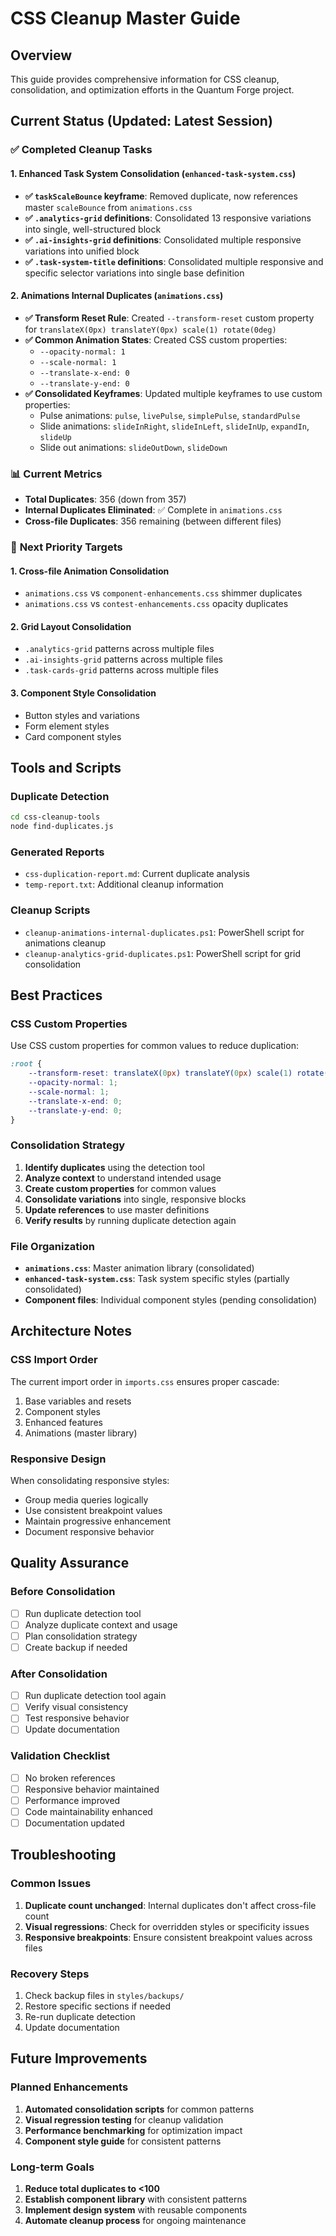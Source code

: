 # CSS Cleanup Master Guide

## Overview
This guide provides comprehensive information for CSS cleanup, consolidation, and optimization efforts in the Quantum Forge project.

## Current Status (Updated: Latest Session)

### ✅ **Completed Cleanup Tasks**

#### 1. **Enhanced Task System Consolidation** (`enhanced-task-system.css`)
- **✅ `taskScaleBounce` keyframe**: Removed duplicate, now references master `scaleBounce` from `animations.css`
- **✅ `.analytics-grid` definitions**: Consolidated 13 responsive variations into single, well-structured block
- **✅ `.ai-insights-grid` definitions**: Consolidated multiple responsive variations into unified block
- **✅ `.task-system-title` definitions**: Consolidated multiple responsive and specific selector variations into single base definition

#### 2. **Animations Internal Duplicates** (`animations.css`)
- **✅ Transform Reset Rule**: Created `--transform-reset` custom property for `translateX(0px) translateY(0px) scale(1) rotate(0deg)`
- **✅ Common Animation States**: Created CSS custom properties:
  - `--opacity-normal: 1`
  - `--scale-normal: 1`
  - `--translate-x-end: 0`
  - `--translate-y-end: 0`
- **✅ Consolidated Keyframes**: Updated multiple keyframes to use custom properties:
  - Pulse animations: `pulse`, `livePulse`, `simplePulse`, `standardPulse`
  - Slide animations: `slideInRight`, `slideInLeft`, `slideInUp`, `expandIn`, `slideUp`
  - Slide out animations: `slideOutDown`, `slideDown`

### 📊 **Current Metrics**
- **Total Duplicates**: 356 (down from 357)
- **Internal Duplicates Eliminated**: ✅ Complete in `animations.css`
- **Cross-file Duplicates**: 356 remaining (between different files)

### 🎯 **Next Priority Targets**

#### 1. **Cross-file Animation Consolidation**
- `animations.css` vs `component-enhancements.css` shimmer duplicates
- `animations.css` vs `contest-enhancements.css` opacity duplicates

#### 2. **Grid Layout Consolidation**
- `.analytics-grid` patterns across multiple files
- `.ai-insights-grid` patterns across multiple files
- `.task-cards-grid` patterns across multiple files

#### 3. **Component Style Consolidation**
- Button styles and variations
- Form element styles
- Card component styles

## Tools and Scripts

### Duplicate Detection
```bash
cd css-cleanup-tools
node find-duplicates.js
```

### Generated Reports
- `css-duplication-report.md`: Current duplicate analysis
- `temp-report.txt`: Additional cleanup information

### Cleanup Scripts
- `cleanup-animations-internal-duplicates.ps1`: PowerShell script for animations cleanup
- `cleanup-analytics-grid-duplicates.ps1`: PowerShell script for grid consolidation

## Best Practices

### CSS Custom Properties
Use CSS custom properties for common values to reduce duplication:
```css
:root {
    --transform-reset: translateX(0px) translateY(0px) scale(1) rotate(0deg);
    --opacity-normal: 1;
    --scale-normal: 1;
    --translate-x-end: 0;
    --translate-y-end: 0;
}
```

### Consolidation Strategy
1. **Identify duplicates** using the detection tool
2. **Analyze context** to understand intended usage
3. **Create custom properties** for common values
4. **Consolidate variations** into single, responsive blocks
5. **Update references** to use master definitions
6. **Verify results** by running duplicate detection again

### File Organization
- **`animations.css`**: Master animation library (consolidated)
- **`enhanced-task-system.css`**: Task system specific styles (partially consolidated)
- **Component files**: Individual component styles (pending consolidation)

## Architecture Notes

### CSS Import Order
The current import order in `imports.css` ensures proper cascade:
1. Base variables and resets
2. Component styles
3. Enhanced features
4. Animations (master library)

### Responsive Design
When consolidating responsive styles:
- Group media queries logically
- Use consistent breakpoint values
- Maintain progressive enhancement
- Document responsive behavior

## Quality Assurance

### Before Consolidation
- [ ] Run duplicate detection tool
- [ ] Analyze duplicate context and usage
- [ ] Plan consolidation strategy
- [ ] Create backup if needed

### After Consolidation
- [ ] Run duplicate detection tool again
- [ ] Verify visual consistency
- [ ] Test responsive behavior
- [ ] Update documentation

### Validation Checklist
- [ ] No broken references
- [ ] Responsive behavior maintained
- [ ] Performance improved
- [ ] Code maintainability enhanced
- [ ] Documentation updated

## Troubleshooting

### Common Issues
1. **Duplicate count unchanged**: Internal duplicates don't affect cross-file count
2. **Visual regressions**: Check for overridden styles or specificity issues
3. **Responsive breakpoints**: Ensure consistent breakpoint values across files

### Recovery Steps
1. Check backup files in `styles/backups/`
2. Restore specific sections if needed
3. Re-run duplicate detection
4. Update documentation

## Future Improvements

### Planned Enhancements
1. **Automated consolidation scripts** for common patterns
2. **Visual regression testing** for cleanup validation
3. **Performance benchmarking** for optimization impact
4. **Component style guide** for consistent patterns

### Long-term Goals
1. **Reduce total duplicates to <100**
2. **Establish component library** with consistent patterns
3. **Implement design system** with reusable components
4. **Automate cleanup process** for ongoing maintenance
